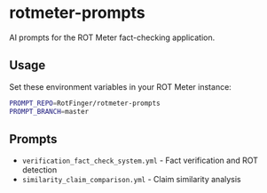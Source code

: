 # rotmeter-prompts

AI prompts for the ROT Meter fact-checking application.

## Usage

Set these environment variables in your ROT Meter instance:

```bash
PROMPT_REPO=RotFinger/rotmeter-prompts
PROMPT_BRANCH=master
```

## Prompts

- `verification_fact_check_system.yml` - Fact verification and ROT detection
- `similarity_claim_comparison.yml` - Claim similarity analysis

